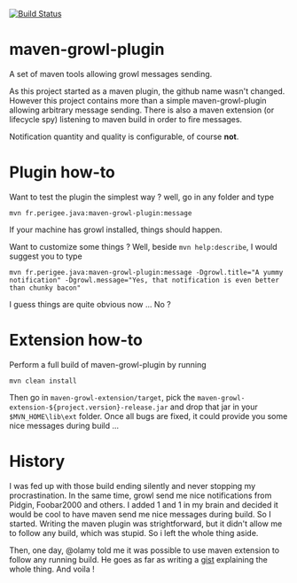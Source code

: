 [![Build Status](https://buildhive.cloudbees.com/job/Riduidel/job/maven-growl-plugin/badge/icon)](https://buildhive.cloudbees.com/job/Riduidel/job/maven-growl-plugin/)

# maven-growl-plugin #

A set of maven tools allowing growl messages sending.

As this project started as a maven plugin, the github name wasn't changed. However this project contains more than a simple maven-growl-plugin allowing arbitrary message sending. There is also a maven extension (or lifecycle spy) listening to maven build in order to fire messages.

Notification quantity and quality is configurable, of course **not**.

# Plugin how-to #

Want to test the plugin the simplest way ? well, go in any folder and type

    mvn fr.perigee.java:maven-growl-plugin:message

If your machine has growl installed, things should happen.

Want to customize some things ? Well, beside `mvn help:describe`, I would suggest you to type

    mvn fr.perigee.java:maven-growl-plugin:message -Dgrowl.title="A yummy notification" -Dgrowl.message="Yes, that notification is even better than chunky bacon"

I guess things are quite obvious now ... No ?

# Extension how-to #

Perform a full build of maven-growl-plugin by running

    mvn clean install

Then go in `maven-growl-extension/target`, pick the `maven-growl-extension-${project.version}-release.jar` and drop that jar in your `$MVN_HOME\lib\ext` folder. Once all bugs are fixed, it could provide you some nice messages during build ...

# History #

I was fed up with those build ending silently and never stopping my procrastination. In the same time, growl send me nice notifications from Pidgin, Foobar2000 and others. I added 1 and 1 in my brain and decided it would be cool to have maven send me nice messages during build. So I started. Writing the maven plugin was strightforward, but it didn't allow me to follow any build, which was stupid. So i left the whole thing aside.

Then, one day, @olamy told me it was possible to use maven extension to follow any running build. He goes as far as writing a [gist](https://gist.github.com/4708014) explaining the whole thing. And voila !
